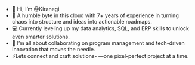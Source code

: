 - 👋 Hi, I’m @Kiranegi
- 🧠 A humble byte in this cloud with 7+ years of experience in turning chaos into structure and ideas into actionable roadmaps.
- 💻 Currently leveling up my data analytics, SQL, and ERP skills to unlock even smarter solutions.
- 🤝 I’m all about collaborating on program management and tech-driven innovation that moves the needle.
- ⚡Lets connect and craft solutions- —one pixel-perfect project at a time.
  
<!---
@Kiranegi/@Kiranegi is a ✨ special ✨ repository because its `README.md` (this file) appears on your GitHub profile.
You can click the Preview link to take a look at your changes.
--->
